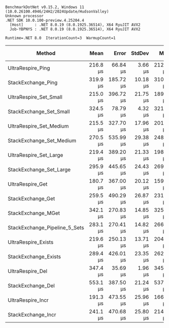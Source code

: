 ```

BenchmarkDotNet v0.15.2, Windows 11 (10.0.26100.4946/24H2/2024Update/HudsonValley)
Unknown processor
.NET SDK 10.0.100-preview.4.25204.4
  [Host]     : .NET 8.0.19 (8.0.1925.36514), X64 RyuJIT AVX2
  Job-YBPNYS : .NET 8.0.19 (8.0.1925.36514), X64 RyuJIT AVX2

Runtime=.NET 8.0  IterationCount=3  WarmupCount=1  

```
| Method                        | Mean     | Error     | StdDev   | Min      | Max      | Median   | P95      | Ratio | RatioSD | Allocated | Alloc Ratio |
|------------------------------ |---------:|----------:|---------:|---------:|---------:|---------:|---------:|------:|--------:|----------:|------------:|
| UltraRespire_Ping                | 216.8 μs |  66.84 μs |  3.66 μs | 212.8 μs | 220.1 μs | 217.5 μs | 219.8 μs |  1.00 |    0.02 |         - |          NA |
| StackExchange_Ping            | 319.9 μs | 185.72 μs | 10.18 μs | 310.0 μs | 330.4 μs | 319.3 μs | 329.3 μs |  1.48 |    0.05 |     424 B |          NA |
| UltraRespire_Set_Small           | 215.0 μs | 396.72 μs | 21.75 μs | 189.9 μs | 228.5 μs | 226.6 μs | 228.3 μs |  0.99 |    0.09 |         - |          NA |
| StackExchange_Set_Small       | 324.5 μs |  78.79 μs |  4.32 μs | 321.3 μs | 329.4 μs | 322.7 μs | 328.7 μs |  1.50 |    0.03 |     432 B |          NA |
| UltraRespire_Set_Medium          | 215.5 μs | 327.70 μs | 17.96 μs | 201.7 μs | 235.8 μs | 208.9 μs | 233.1 μs |  0.99 |    0.07 |         - |          NA |
| StackExchange_Set_Medium      | 270.5 μs | 535.99 μs | 29.38 μs | 248.5 μs | 303.9 μs | 259.1 μs | 299.4 μs |  1.25 |    0.12 |     432 B |          NA |
| UltraRespire_Set_Large           | 219.4 μs | 389.20 μs | 21.33 μs | 198.4 μs | 241.0 μs | 218.8 μs | 238.8 μs |  1.01 |    0.09 |         - |          NA |
| StackExchange_Set_Large       | 295.9 μs | 445.65 μs | 24.43 μs | 269.6 μs | 317.9 μs | 300.3 μs | 316.1 μs |  1.37 |    0.10 |     432 B |          NA |
| UltraRespire_Get                 | 180.7 μs | 367.00 μs | 20.12 μs | 159.1 μs | 198.9 μs | 184.1 μs | 197.4 μs |  0.83 |    0.08 |      40 B |          NA |
| StackExchange_Get             | 259.5 μs | 490.29 μs | 26.87 μs | 231.1 μs | 284.5 μs | 262.8 μs | 282.3 μs |  1.20 |    0.11 |     504 B |          NA |
| StackExchange_MGet            | 342.1 μs | 270.83 μs | 14.85 μs | 325.1 μs | 352.3 μs | 349.0 μs | 352.0 μs |  1.58 |    0.06 |     896 B |          NA |
| StackExchange_Pipeline_5_Sets | 283.1 μs | 270.41 μs | 14.82 μs | 266.8 μs | 295.7 μs | 286.9 μs | 294.8 μs |  1.31 |    0.06 |    2968 B |          NA |
| UltraRespire_Exists              | 219.6 μs | 250.13 μs | 13.71 μs | 204.0 μs | 229.8 μs | 224.9 μs | 229.3 μs |  1.01 |    0.06 |         - |          NA |
| StackExchange_Exists          | 289.4 μs | 426.01 μs | 23.35 μs | 262.8 μs | 306.6 μs | 298.6 μs | 305.8 μs |  1.33 |    0.10 |     400 B |          NA |
| UltraRespire_Del                 | 347.4 μs |  35.69 μs |  1.96 μs | 345.2 μs | 348.9 μs | 348.1 μs | 348.8 μs |  1.60 |    0.02 |         - |          NA |
| StackExchange_Del             | 553.1 μs | 387.50 μs | 21.24 μs | 537.0 μs | 577.2 μs | 545.1 μs | 574.0 μs |  2.55 |    0.09 |     664 B |          NA |
| UltraRespire_Incr                | 191.3 μs | 473.55 μs | 25.96 μs | 166.6 μs | 218.4 μs | 189.0 μs | 215.4 μs |  0.88 |    0.10 |         - |          NA |
| StackExchange_Incr            | 241.1 μs | 470.68 μs | 25.80 μs | 214.9 μs | 266.5 μs | 242.0 μs | 264.0 μs |  1.11 |    0.10 |     400 B |          NA |

